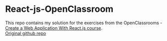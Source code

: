 # React-js-OpenClassroom
This repo contains my solution for the exercises from the OpenClassrooms - <a href="https://openclassrooms.com/en/courses/7132446-create-a-web-application-with-react-js">Create a Web Application With React.js course<a/>. <br />
<a href="https://github.com/OpenClassrooms-Student-Center/7132446-React/tree/master">Original github repo</a>
